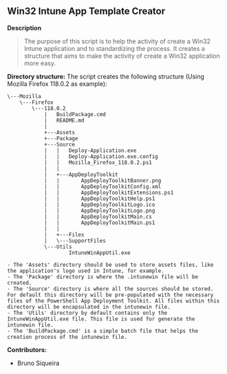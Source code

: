 ## Win32 Intune App Template Creator

**Description**
> The purpose of this script is to help the activity of create a Win32 Intune application and to standardizing the process.
It creates a structure that aims to make the activity of create a Win32 application more easy.

**Directory structure:**
The script creates the following structure (Using Mozilla Firefox 118.0.2 as example):
```
\---Mozilla
    \---Firefox
        \---118.0.2
            |   BuildPackage.cmd
            |   README.md
            |
            +---Assets
            +---Package
            +---Source
            |   |   Deploy-Application.exe
            |   |   Deploy-Application.exe.config
            |   |   Mozilla_Firefox_118.0.2.ps1
            |   |
            |   +---AppDeployToolkit
            |   |       AppDeployToolkitBanner.png
            |   |       AppDeployToolkitConfig.xml
            |   |       AppDeployToolkitExtensions.ps1
            |   |       AppDeployToolkitHelp.ps1
            |   |       AppDeployToolkitLogo.ico
            |   |       AppDeployToolkitLogo.png
            |   |       AppDeployToolkitMain.cs
            |   |       AppDeployToolkitMain.ps1
            |   |
            |   +---Files
            |   \---SupportFiles
            \---Utils
                    IntuneWinAppUtil.exe

- The 'Assets' directory should be used to store assets files, like the application's logo used in Intune, for example.
- The 'Package' directory is where the .intunewin file will be created.
- The 'Source' directory is where all the sources should be stored. For default this directory will be pre-populated with the necessary files of the PowerShell App Deployment Toolkit. All files within this directory will be encapsulated in the intunewin file.
- The 'Utils' directory by default contains only the IntuneWinAppUtil.exe file. This file is used for generate the intunewin file.
- The 'BuildPackage.cmd' is a simple batch file that helps the creation process of the intunewin file.
```

**Contributors:**
- Bruno Siqueira

